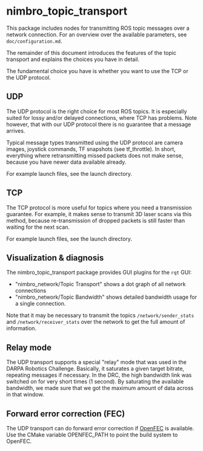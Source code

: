 
nimbro_topic_transport
======================

This package includes nodes for transmitting ROS topic messages over a network
connection. For an overview over the available parameters, see
`doc/configuration.md`.

The remainder of this document introduces the features of the topic transport
and explains the choices you have in detail.

The fundamental choice you have is whether you want to use the TCP or the UDP
protocol.

UDP
---

The UDP protocol is the right choice for most ROS topics. It is especially
suited for lossy and/or delayed connections, where TCP has problems. Note
however, that with our UDP protocol there is no guarantee that a message
arrives.

Typical message types transmitted using the UDP protocol are camera images,
joystick commands, TF snapshots (see tf_throttle). In short, everything where
retransmitting missed packets does not make sense, because you have newer data
available already.

For example launch files, see the launch directory.

TCP
---

The TCP protocol is more useful for topics where you need a transmission
guarantee. For example, it makes sense to transmit 3D laser scans via this
method, because re-transmission of dropped packets is still faster than
waiting for the next scan.

For example launch files, see the launch directory.

Visualization & diagnosis
-------------------------

The nimbro_topic_transport package provides GUI plugins for the `rqt` GUI:

 - "nimbro_network/Topic Transport" shows a dot graph of all network connections
 - "nimbro_network/Topic Bandwidth" shows detailed bandwidth usage for a
   single connection.

Note that it may be necessary to transmit the topics `/network/sender_stats` and
`/network/receiver_stats` over the network to get the full amount of
information.

Relay mode
----------

The UDP transport supports a special "relay" mode that was used in the DARPA
Robotics Challenge. Basically, it saturates a given target bitrate, repeating
messages if necessary. In the DRC, the high bandwidth link was switched on for
very short times (1 second). By saturating the available bandwidth, we made
sure that we got the maximum amount of data across in that window.

Forward error correction (FEC)
------------------------------

The UDP transport can do forward error correction if [OpenFEC][1] is available.
Use the CMake variable OPENFEC_PATH to point the build system to OpenFEC.

[1]: http://openfec.org/
